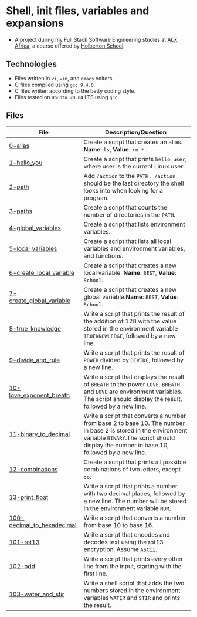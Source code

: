 # Shell, init files, variables and expansions

- A project during my Full Stack Software Engineering studies at [ALX Africa](https://www.alxafrica.com/software-engineering-2022/), a course offered by [Holberton School](https://www.holbertonschool.com/). 

## Technologies 

- Files written in ```vi```, ```vim```, and ```emacs``` editors. 
- C files compiled using ```gcc 9.4.0```.
- C files wriiten according to the betty coding style.
- Files tested on ```Ubuntu 20.04``` LTS using ```gcc```.

## Files

| File  | Description/Question |
| ---  | --- |
|[0-alias](0-alias)|Create a script that creates an alias. **Name**: ```ls```, **Value**: ```rm *``` .|
|[1-hello_you](1-hello_you)|Create a script that prints ```hello user```, where user is the current Linux user.|
|[2-path](2-path)|Add ```/action``` to the ```PATH. /action``` should be the last directory the shell looks into when looking for a program.|
|[3-paths](3-paths)|Create a script that counts the number of directories in the ```PATH```.|
|[4-global_variables](4-global_variables)|Create a script that lists environment variables.|
|[5-local_variables](5-local_variables)|Create a script that lists all local variables and environment variables, and functions.|
|[6-create_local_variable](6-create_local_variable)|Create a script that creates a new local variable. **Name**: ```BEST```, **Value**: ```School```.|
|[7-create_global_variable](7-create_global_variable)|Create a script that creates a new global variable.**Name**: ```BEST```, **Value**: ```School```.|
|[8-true_knowledge](8-true_knowledge)|Write a script that prints the result of the addition of 128 with the value stored in the environment variable ```TRUEKNOWLEDGE```, followed by a new line.|
|[9-divide_and_rule](9-divide_and_rule)|Write a script that prints the result of ```POWER``` divided by ```DIVIDE```, followed by a new line.|
|[10-love_exponent_breath](10-love_exponent_breath)|Write a script that displays the result of ```BREATH``` to the power ```LOVE```. ```BREATH``` and ```LOVE``` are environment variables. The script should display the result, followed by a new line.|
|[11-binary_to_decimal](11-binary_to_decimal)| Write a script that converts a number from base 2 to base 10. The number in base 2 is stored in the environment variable ```BINARY```.The script should display the number in base 10, followed by a new line.|
|[12-combinations](12-combinations)| Create a script that prints all possible combinations of two letters, except ```oo```.|
|[13-print_float](13-print_float)|Write a script that prints a number with two decimal places, followed by a new line. The number will be stored in the environment variable ```NUM```.
|[100-decimal_to_hexadecimal](100-decimal_to_hexadecimal)|Write a script that converts a number from base 10 to base 16.|
|[101-rot13](101-rot13)|Write a script that encodes and decodes text using the rot13 encryption. Assume ```ASCII```.|
|[102-odd](102-odd)|Write a script that prints every other line from the input, starting with the first line.|
|[103-water_and_stir](103-water_and_stir)| Write a shell script that adds the two numbers stored in the environment variables ```WATER``` and ```STIR``` and prints the result.|
